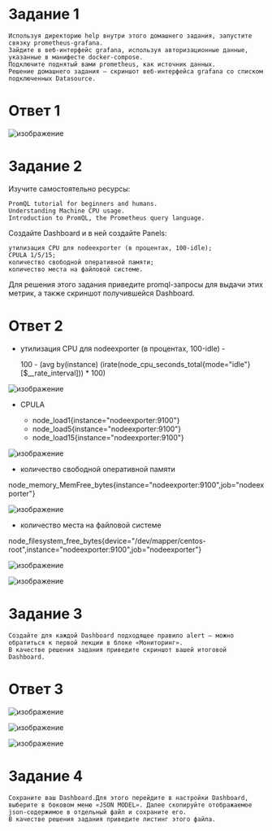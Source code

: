 # Задание 1

    Используя директорию help внутри этого домашнего задания, запустите связку prometheus-grafana.
    Зайдите в веб-интерфейс grafana, используя авторизационные данные, указанные в манифесте docker-compose.
    Подключите поднятый вами prometheus, как источник данных.
    Решение домашнего задания — скриншот веб-интерфейса grafana со списком подключенных Datasource.

# Ответ 1

![изображение](https://github.com/Vadim-Nazarov/netologi/assets/107613708/84f956c1-4d97-4a42-9028-cf050d2ca1aa)


# Задание 2

Изучите самостоятельно ресурсы:

    PromQL tutorial for beginners and humans.
    Understanding Machine CPU usage.
    Introduction to PromQL, the Prometheus query language.

Создайте Dashboard и в ней создайте Panels:

    утилизация CPU для nodeexporter (в процентах, 100-idle);
    CPULA 1/5/15;
    количество свободной оперативной памяти;
    количество места на файловой системе.

Для решения этого задания приведите promql-запросы для выдачи этих метрик, а также скриншот получившейся Dashboard.

# Ответ 2

- утилизация CPU для nodeexporter (в процентах, 100-idle) -

    100 - (avg by(instance) (irate(node_cpu_seconds_total{mode="idle"}[$__rate_interval])) * 100)

![изображение](https://github.com/Vadim-Nazarov/netologi/assets/107613708/0d01cfc9-2e8e-4a73-a036-18014d8f7c09)

- CPULA

    - node_load1{instance="nodeexporter:9100"}
    - node_load5{instance="nodeexporter:9100"}
    - node_load15{instance="nodeexporter:9100"}

![изображение](https://github.com/Vadim-Nazarov/netologi/assets/107613708/378db6c8-d1f2-4b36-b8b9-d0828c34bd92)

- количество свободной оперативной памяти
  
 node_memory_MemFree_bytes{instance="nodeexporter:9100",job="nodeexporter"}

![изображение](https://github.com/Vadim-Nazarov/netologi/assets/107613708/d9f2813c-3ec8-4a2b-acd9-84af6a905d9b)

- количество места на файловой системе

node_filesystem_free_bytes{device="/dev/mapper/centos-root",instance="nodeexporter:9100",job="nodeexporter"}

![изображение](https://github.com/Vadim-Nazarov/netologi/assets/107613708/dda19d5e-241b-455a-bac7-2e737b3bb2fd)

![изображение](https://github.com/Vadim-Nazarov/netologi/assets/107613708/20abc0ee-46c1-45da-b3e7-ccbb1ecefa0e)

# Задание 3

    Создайте для каждой Dashboard подходящее правило alert — можно обратиться к первой лекции в блоке «Мониторинг».
    В качестве решения задания приведите скриншот вашей итоговой Dashboard.

# Ответ 3

![изображение](https://github.com/Vadim-Nazarov/netologi/assets/107613708/3cd82825-37d2-47b5-8271-d6ba8890123f)

![изображение](https://github.com/Vadim-Nazarov/netologi/assets/107613708/0e68fd26-e6e4-410f-b147-a5fa76b3f7df)

![изображение](https://github.com/Vadim-Nazarov/netologi/assets/107613708/0b3460f3-661d-476b-a7c1-288c1195170f)

# Задание 4
    Сохраните ваш Dashboard.Для этого перейдите в настройки Dashboard, выберите в боковом меню «JSON MODEL». Далее скопируйте отображаемое json-содержимое в отдельный файл и сохраните его.
    В качестве решения задания приведите листинг этого файла.





